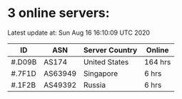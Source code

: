 # 3 online servers:

Latest update at: Sun Aug 16 16:10:09 UTC 2020

| ID | ASN | Server Country | Online |
| -- | --- | -------------- | ------ |
| #.D09B | AS174 | United States | 164 hrs |
| #.7F1D | AS63949 | Singapore | 6 hrs |
| #.1F2B | AS49392 | Russia | 6 hrs |

